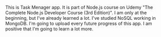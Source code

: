 This is Task Menager app. It is part of Node.js course on Udemy "The Complete Node.js Developer Course (3rd Edition)". I am only at the beginning, but I've already learned a lot. I've studied NoSQL working in MongoDB. I'm going to upload every future progress of this app. I am positive that I'm going to learn a lot more.
